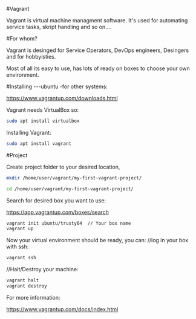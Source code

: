 #Vagrant

Vagrant is virtual machine managment software.
It's used for automating service tasks, skript handling and so on....

#For whom?

Vagrant is desinged for Service Operators, DevOps engineers,
Desingers and for hobbyisties.

Most of all its easy to use, has lots of ready on boxes to choose
your own environment.

#Installing
---ubuntu -for other systems:

https://www.vagrantup.com/downloads.html


Vagrant needs VirtualBox so:
```bash
sudo apt install virtualbox
```
Installing Vagrant:
```bash
sudo apt install vagrant
```
#Project

Create project folder to your desired location,
```bash
mkdir /home/user/vagrant/my-first-vagrant-project/

cd /home/user/vagrant/my-first-vagrant-project/
```
Search for desired box you want to use:

https://app.vagrantup.com/boxes/search
```bash
vagrant init ubuntu/trusty64  // Your box name
vagrant up
```
Now your virtual environment should be ready, you can:
//log in your box with ssh:
```bash
vagrant ssh
```
//Halt/Destroy your machine:
```bash
vagrant halt
vagrant destroy
```

For more information:

https://www.vagrantup.com/docs/index.html
